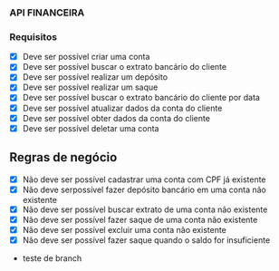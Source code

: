 ### API FINANCEIRA

### Requisitos
- [x] Deve ser possível criar uma conta
- [x] Deve ser possível buscar o extrato bancário do cliente
- [x] Deve ser possível realizar um depósito
- [x] Deve ser possível realizar um saque
- [x] Deve ser possível buscar o extrato bancário do cliente por data
- [x] Deve ser possível atualizar dados da conta do cliente
- [x] Deve ser possível obter dados da conta do cliente
- [x] Deve ser possível deletar uma conta

## Regras de negócio

- [x] Não deve ser possível cadastrar uma conta com CPF já existente
- [x] Não deve serpossível fazer depósito bancário em uma conta não existente
- [x] Não deve ser possível buscar extrato de uma conta não existente
- [x] Não deve ser possível fazer saque de uma conta não existente
- [x] Não deve ser possível excluir uma conta não existente
- [x] Não deve ser possível fazer saque quando o saldo for insuficiente
 - teste de branch